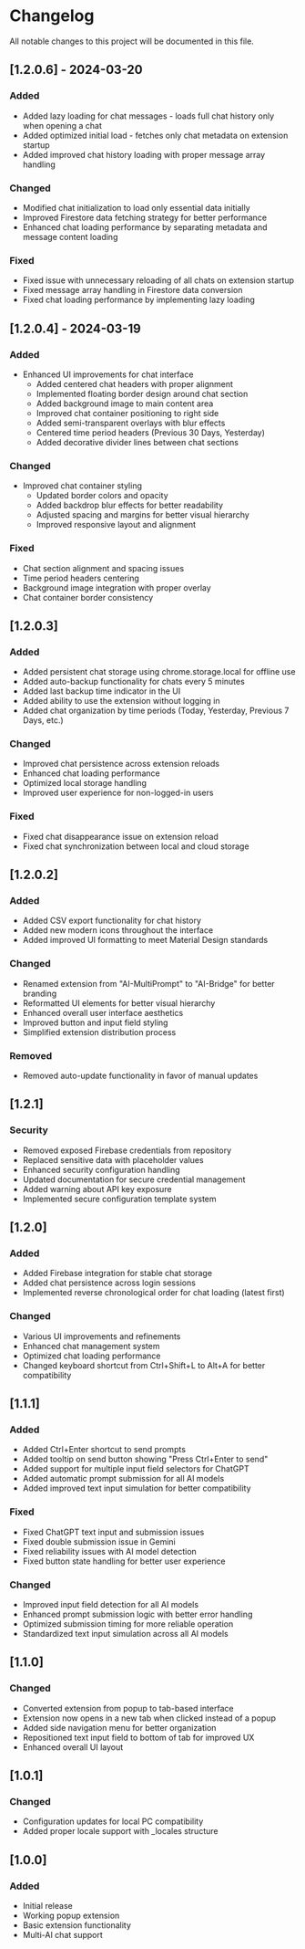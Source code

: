 # Changelog

All notable changes to this project will be documented in this file.

## [1.2.0.6] - 2024-03-20

### Added
- Added lazy loading for chat messages - loads full chat history only when opening a chat
- Added optimized initial load - fetches only chat metadata on extension startup
- Added improved chat history loading with proper message array handling

### Changed
- Modified chat initialization to load only essential data initially
- Improved Firestore data fetching strategy for better performance
- Enhanced chat loading performance by separating metadata and message content loading

### Fixed
- Fixed issue with unnecessary reloading of all chats on extension startup
- Fixed message array handling in Firestore data conversion
- Fixed chat loading performance by implementing lazy loading

## [1.2.0.4] - 2024-03-19

### Added
- Enhanced UI improvements for chat interface
  - Added centered chat headers with proper alignment
  - Implemented floating border design around chat section
  - Added background image to main content area
  - Improved chat container positioning to right side
  - Added semi-transparent overlays with blur effects
  - Centered time period headers (Previous 30 Days, Yesterday)
  - Added decorative divider lines between chat sections

### Changed
- Improved chat container styling
  - Updated border colors and opacity
  - Added backdrop blur effects for better readability
  - Adjusted spacing and margins for better visual hierarchy
  - Improved responsive layout and alignment

### Fixed
- Chat section alignment and spacing issues
- Time period headers centering
- Background image integration with proper overlay
- Chat container border consistency

## [1.2.0.3]

### Added
- Added persistent chat storage using chrome.storage.local for offline use
- Added auto-backup functionality for chats every 5 minutes
- Added last backup time indicator in the UI
- Added ability to use the extension without logging in
- Added chat organization by time periods (Today, Yesterday, Previous 7 Days, etc.)

### Changed
- Improved chat persistence across extension reloads
- Enhanced chat loading performance
- Optimized local storage handling
- Improved user experience for non-logged-in users

### Fixed
- Fixed chat disappearance issue on extension reload
- Fixed chat synchronization between local and cloud storage

## [1.2.0.2]

### Added
- Added CSV export functionality for chat history
- Added new modern icons throughout the interface
- Added improved UI formatting to meet Material Design standards

### Changed
- Renamed extension from "AI-MultiPrompt" to "AI-Bridge" for better branding
- Reformatted UI elements for better visual hierarchy
- Enhanced overall user interface aesthetics
- Improved button and input field styling
- Simplified extension distribution process

### Removed
- Removed auto-update functionality in favor of manual updates

## [1.2.1]

### Security
- Removed exposed Firebase credentials from repository
- Replaced sensitive data with placeholder values
- Enhanced security configuration handling
- Updated documentation for secure credential management
- Added warning about API key exposure
- Implemented secure configuration template system

## [1.2.0]

### Added
- Added Firebase integration for stable chat storage
- Added chat persistence across login sessions
- Implemented reverse chronological order for chat loading (latest first)

### Changed
- Various UI improvements and refinements
- Enhanced chat management system
- Optimized chat loading performance
- Changed keyboard shortcut from Ctrl+Shift+L to Alt+A for better compatibility

## [1.1.1]

### Added
- Added Ctrl+Enter shortcut to send prompts
- Added tooltip on send button showing "Press Ctrl+Enter to send"
- Added support for multiple input field selectors for ChatGPT
- Added automatic prompt submission for all AI models
- Added improved text input simulation for better compatibility

### Fixed
- Fixed ChatGPT text input and submission issues
- Fixed double submission issue in Gemini
- Fixed reliability issues with AI model detection
- Fixed button state handling for better user experience

### Changed
- Improved input field detection for all AI models
- Enhanced prompt submission logic with better error handling
- Optimized submission timing for more reliable operation
- Standardized text input simulation across all AI models

## [1.1.0]

### Changed
- Converted extension from popup to tab-based interface
- Extension now opens in a new tab when clicked instead of a popup
- Added side navigation menu for better organization
- Repositioned text input field to bottom of tab for improved UX
- Enhanced overall UI layout

## [1.0.1]

### Changed
- Configuration updates for local PC compatibility
- Added proper locale support with _locales structure

## [1.0.0]

### Added
- Initial release
- Working popup extension
- Basic extension functionality
- Multi-AI chat support